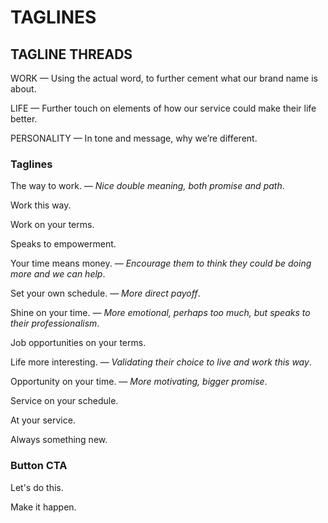 # TAGLINES

## TAGLINE THREADS
WORK — Using the actual word, to further cement what our brand name is about.

LIFE — Further touch on elements of how our service could make their life better.

PERSONALITY — In tone and message, why we’re different.

### Taglines

The way to work. — _Nice double meaning, both promise and path_.

Work this way.

Work on your terms.

Speaks to empowerment.

Your time means money. — _Encourage them to think they could be doing more and we can help_.

Set your own schedule. — _More direct payoff_.

Shine on your time. — _More emotional, perhaps too much, but speaks to their professionalism_.

Job opportunities on your terms.

Life more interesting. — _Validating their choice to live and work this way_.

Opportunity on your time. — _More motivating, bigger promise_.

Service on your schedule.

At your service.

Always something new.


### Button CTA
Let's do this.

Make it happen.